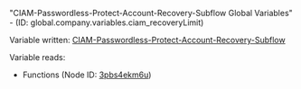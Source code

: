 "CIAM-Passwordless-Protect-Account-Recovery-Subflow Global Variables" - (ID: global.company.variables.ciam_recoveryLimit)

Variable written:
[CIAM-Passwordless-Protect-Account-Recovery-Subflow](../index.md#Variables)

Variable reads:
* Functions (Node ID: [3pbs4ekm6u](../nodes/3pbs4ekm6u.md))
